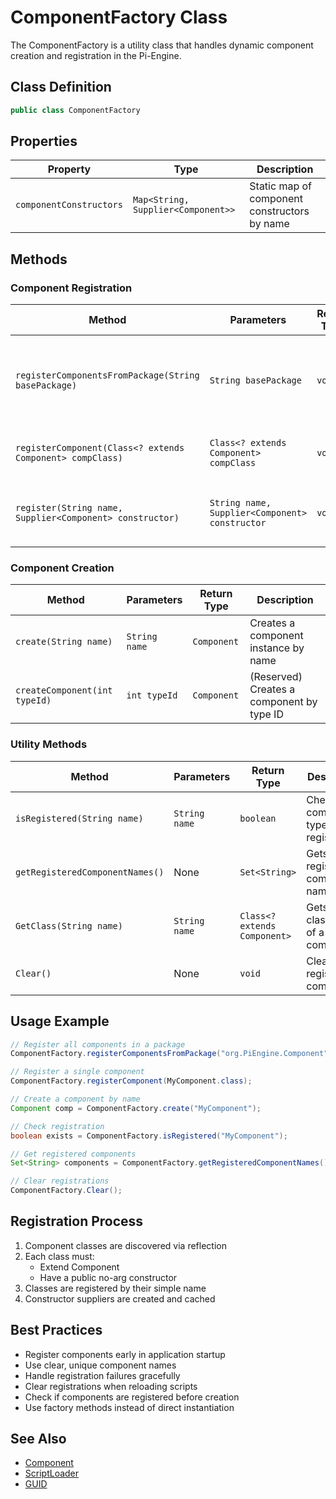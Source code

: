 # ComponentFactory Class

The ComponentFactory is a utility class that handles dynamic component creation and registration in the Pi-Engine.

## Class Definition

```java
public class ComponentFactory
```

## Properties

| Property | Type | Description |
|----------|------|-------------|
| `componentConstructors` | `Map<String, Supplier<Component>>` | Static map of component constructors by name |

## Methods

### Component Registration

| Method | Parameters | Return Type | Description |
|--------|------------|-------------|-------------|
| `registerComponentsFromPackage(String basePackage)` | `String basePackage` | `void` | Scans a package for Component subclasses and registers them |
| `registerComponent(Class<? extends Component> compClass)` | `Class<? extends Component> compClass` | `void` | Registers a single component class |
| `register(String name, Supplier<Component> constructor)` | `String name, Supplier<Component> constructor` | `void` | Registers a component constructor with a name |

### Component Creation

| Method | Parameters | Return Type | Description |
|--------|------------|-------------|-------------|
| `create(String name)` | `String name` | `Component` | Creates a component instance by name |
| `createComponent(int typeId)` | `int typeId` | `Component` | (Reserved) Creates a component by type ID |

### Utility Methods

| Method | Parameters | Return Type | Description |
|--------|------------|-------------|-------------|
| `isRegistered(String name)` | `String name` | `boolean` | Checks if a component type is registered |
| `getRegisteredComponentNames()` | None | `Set<String>` | Gets all registered component names |
| `GetClass(String name)` | `String name` | `Class<? extends Component>` | Gets the class type of a component |
| `Clear()` | None | `void` | Clears all registered components |

## Usage Example

```java
// Register all components in a package
ComponentFactory.registerComponentsFromPackage("org.PiEngine.Component");

// Register a single component
ComponentFactory.registerComponent(MyComponent.class);

// Create a component by name
Component comp = ComponentFactory.create("MyComponent");

// Check registration
boolean exists = ComponentFactory.isRegistered("MyComponent");

// Get registered components
Set<String> components = ComponentFactory.getRegisteredComponentNames();

// Clear registrations
ComponentFactory.Clear();
```

## Registration Process

1. Component classes are discovered via reflection
2. Each class must:
   - Extend Component
   - Have a public no-arg constructor
3. Classes are registered by their simple name
4. Constructor suppliers are created and cached

## Best Practices

- Register components early in application startup
- Use clear, unique component names
- Handle registration failures gracefully
- Clear registrations when reloading scripts
- Check if components are registered before creation
- Use factory methods instead of direct instantiation

## See Also

- [Component](../Components/Component.md)
- [ScriptLoader](../Scripting/ScriptLoader.md)
- [GUID](GUID.md)

